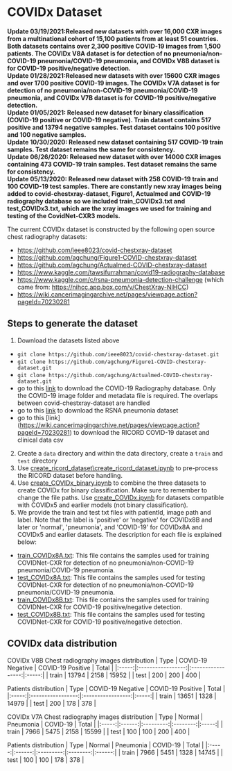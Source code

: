 # COVIDx Dataset
**Update 03/19/2021:Released new datasets with over 16,000 CXR images from a multinational cohort of 15,100 patients from at least 51 countries. Both datasets contains over 2,300 positive COVID-19 images from 1,500 patients. The COVIDx V8A dataset is for detection of no pneumonia/non-COVID-19 pneumonia/COVID-19 pneumonia, and COVIDx V8B dataset is for COVID-19 positive/negative detection.**\
**Update 01/28/2021:Released new datasets with over 15600 CXR images and over 1700 positive COVID-19 images. The COVIDx V7A dataset is for detection of no pneumonia/non-COVID-19 pneumonia/COVID-19 pneumonia, and COVIDx V7B dataset is for COVID-19 positive/negative detection.**\
**Update 01/05/2021: Released new dataset for binary classification (COVID-19 positive or COVID-19 negative). Train dataset contains 517 positive and 13794 negative samples. Test dataset contains 100 positive and 100 negative samples.**\
**Update 10/30/2020: Released new dataset containing 517 COVID-19 train samples. Test dataset remains the same for consistency.**\
**Update 06/26/2020: Released new dataset with over 14000 CXR images containing 473 COVID-19 train samples. Test dataset remains the same for consistency.**\
**Update 05/13/2020: Released new dataset with 258 COVID-19 train and 100 COVID-19 test samples. There are constantly new xray images being added to covid-chestxray-dataset, Figure1, Actualmed and COVID-19 radiography database so we included train_COVIDx3.txt and test_COVIDx3.txt, which are the xray images we used for training and testing of the CovidNet-CXR3 models.**

The current COVIDx dataset is constructed by the following open source chest radiography datasets:
* https://github.com/ieee8023/covid-chestxray-dataset
* https://github.com/agchung/Figure1-COVID-chestxray-dataset
* https://github.com/agchung/Actualmed-COVID-chestxray-dataset
* https://www.kaggle.com/tawsifurrahman/covid19-radiography-database
* https://www.kaggle.com/c/rsna-pneumonia-detection-challenge (which came from: https://nihcc.app.box.com/v/ChestXray-NIHCC)
* https://wiki.cancerimagingarchive.net/pages/viewpage.action?pageId=70230281

<!--We especially thank the Radiological Society of North America, National Institutes of Health, Figure1, Actualmed, M.E.H. Chowdhury et al., Dr. Joseph Paul Cohen and the team at MILA involved in the COVID-19 image data collection project for making data available to the global community.-->

## Steps to generate the dataset

1. Download the datasets listed above
 * `git clone https://github.com/ieee8023/covid-chestxray-dataset.git`
 * `git clone https://github.com/agchung/Figure1-COVID-chestxray-dataset.git`
 * `git clone https://github.com/agchung/Actualmed-COVID-chestxray-dataset.git`
 * go to this [link](https://www.kaggle.com/tawsifurrahman/covid19-radiography-database) to download the COVID-19 Radiography database. Only the COVID-19 image folder and metadata file is required. The overlaps between covid-chestxray-dataset are handled
 * go to this [link](https://www.kaggle.com/c/rsna-pneumonia-detection-challenge/data) to download the RSNA pneumonia dataset
 * go to this [link] (https://wiki.cancerimagingarchive.net/pages/viewpage.action?pageId=70230281) to download the RICORD COVID-19 dataset and clinical data csv
2. Create a `data` directory and within the data directory, create a `train` and `test` directory
3. Use [create\_ricord\_dataset\\create\_ricord\_dataset.ipynb](../create_ricord_dataset/create_ricord_dataset.ipynb) to pre-process the RICORD dataset before handling.
3. Use [create\_COVIDx\_binary.ipynb](../create_COVIDx_binary.ipynb) to combine the three datasets to create COVIDx for binary classification. Make sure to remember to change the file paths. Use [create\_COVIDx.ipynb](../create_COVIDx.ipynb) for datasets compatible with COVIDx5 and earlier models (not binary classification).
4. We provide the train and test txt files with patientId, image path and label. Note that the label is 'positive' or 'negative' for COVIDx8B and later or 'normal', 'pneumonia', and 'COVID-19' for COVIDx8A and COVIDx5 and earlier datasets. The description for each file is explained below:
 * [train\_COVIDx8A.txt](../labels/train_COVIDx8A.txt): This file contains the samples used for training COVIDNet-CXR for detection of no pneumonia/non-COVID-19 pneumonia/COVID-19 pneumonia.
 * [test\_COVIDx8A.txt](../labels/test_COVIDx8A.txt): This file contains the samples used for testing COVIDNet-CXR for detection of no pneumonia/non-COVID-19 pneumonia/COVID-19 pneumonia.
 * [train\_COVIDx8B.txt](../labels/train_COVIDx8B.txt): This file contains the samples used for training COVIDNet-CXR for COVID-19 positive/negative detection.
 * [test\_COVIDx8B.txt](../labels/test_COVIDx8B.txt): This file contains the samples used for testing COVIDNet-CXR for COVID-19 positive/negative detection.

## COVIDx data distribution
COVIDx V8B
Chest radiography images distribution
|  Type | COVID-19 Negative | COVID-19 Positive | Total |
|:-----:|:-----------------:|:-----------------:|:-----:|
| train |       13794       |        2158       | 15952 |
|  test |        200        |        200        |  400  |

Patients distribution
|  Type | COVID-19 Negative | COVID-19 Positive | Total |
|:-----:|:-----------------:|:-----------------:|:-----:|
| train |       13651       |        1328       | 14979 |
|  test |        200        |         178       |  378  |


COVIDx V7A 
Chest radiography images distribution
|  Type | Normal | Pneumonia | COVID-19 | Total |
|:-----:|:------:|:---------:|:--------:|:-----:|
| train |  7966  |    5475   |   2158   | 15599 |
|  test |   100  |     100   |   200    |   400 |

Patients distribution
|  Type | Normal | Pneumonia | COVID-19 |  Total |
|:-----:|:------:|:---------:|:--------:|:------:|
| train |  7966  |    5451   |   1328   |  14745 |
|  test |   100  |     100   |    178   |    378 |
